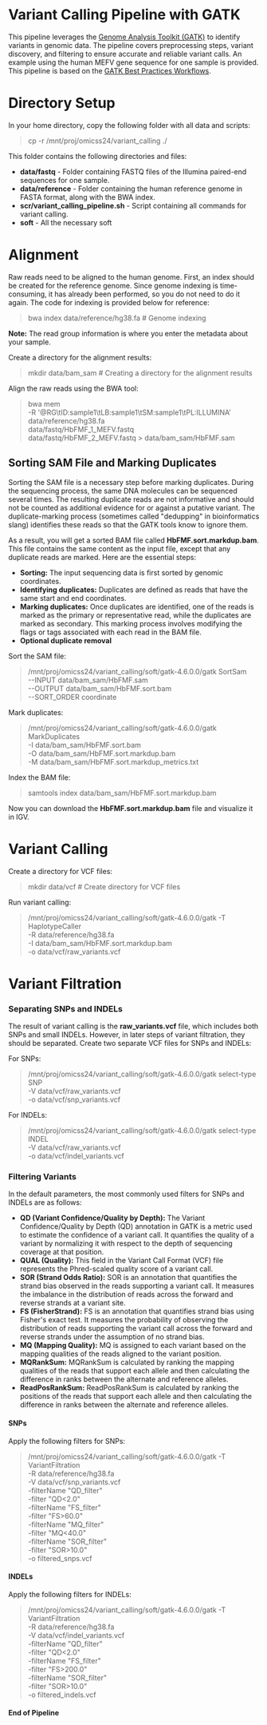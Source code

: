 # Variant Calling Pipeline with GATK

This pipeline leverages the [Genome Analysis Toolkit (GATK)](https://gatk.broadinstitute.org/) to identify variants in genomic data. The pipeline covers preprocessing steps, variant discovery, and filtering to ensure accurate and reliable variant calls. An example using the human MEFV gene sequence for one sample is provided. This pipeline is based on the [GATK Best Practices Workflows](https://gatk.broadinstitute.org/hc/en-us/sections/360007226651-Best-Practices-Workflows).

# Directory Setup
In your home directory, copy the following folder with all data and scripts:

> cp -r /mnt/proj/omicss24/variant_calling ./

This folder contains the following directories and files:
- **data/fastq** - Folder containing FASTQ files of the Illumina paired-end sequences for one sample.
- **data/reference** - Folder containing the human reference genome in FASTA format, along with the BWA index.
- **scr/variant_calling_pipeline.sh** - Script containing all commands for variant calling.
- **soft** - All the necessary soft

# Alignment
Raw reads need to be aligned to the human genome. First, an index should be created for the reference genome. Since genome indexing is time-consuming, it has already been performed, so you do not need to do it again. The code for indexing is provided below for reference:

> bwa index data/reference/hg38.fa # Genome indexing

**Note:** The read group information is where you enter the metadata about your sample.

Create a directory for the alignment results:

> mkdir data/bam_sam  # Creating a directory for the alignment results

Align the raw reads using the BWA tool:

> bwa mem \
> -R '@RG\tID:sample1\tLB:sample1\tSM:sample1\tPL:ILLUMINA’ \
> data/reference/hg38.fa \
> data/fastq/HbFMF_1_MEFV.fastq  \
> data/fastq/HbFMF_2_MEFV.fastq  > data/bam_sam/HbFMF.sam

## Sorting SAM File and Marking Duplicates

Sorting the SAM file is a necessary step before marking duplicates. During the sequencing process, the same DNA molecules can be sequenced several times. The resulting duplicate reads are not informative and should not be counted as additional evidence for or against a putative variant. The duplicate-marking process (sometimes called "dedupping" in bioinformatics slang) identifies these reads so that the GATK tools know to ignore them.

As a result, you will get a sorted BAM file called **HbFMF.sort.markdup.bam**. This file contains the same content as the input file, except that any duplicate reads are marked. Here are the essential steps:
- **Sorting:** The input sequencing data is first sorted by genomic coordinates.
- **Identifying duplicates:** Duplicates are defined as reads that have the same start and end coordinates.
- **Marking duplicates:** Once duplicates are identified, one of the reads is marked as the primary or representative read, while the duplicates are marked as secondary. This marking process involves modifying the flags or tags associated with each read in the BAM file.
- **Optional duplicate removal**

Sort the SAM file:

> /mnt/proj/omicss24/variant_calling/soft/gatk-4.6.0.0/gatk SortSam \
> --INPUT data/bam_sam/HbFMF.sam \
> --OUTPUT data/bam_sam/HbFMF.sort.bam \
> --SORT_ORDER coordinate

Mark duplicates:

> /mnt/proj/omicss24/variant_calling/soft/gatk-4.6.0.0/gatk MarkDuplicates \
> -I data/bam_sam/HbFMF.sort.bam \
> -O data/bam_sam/HbFMF.sort.markdup.bam \
> -M data/bam_sam/HbFMF.sort.markdup_metrics.txt

Index the BAM file:

> samtools index data/bam_sam/HbFMF.sort.markdup.bam

Now you can download the **HbFMF.sort.markdup.bam** file and visualize it in IGV.

# Variant Calling

Create a directory for VCF files:

> mkdir data/vcf # Create directory for VCF files

Run variant calling:

> /mnt/proj/omicss24/variant_calling/soft/gatk-4.6.0.0/gatk -T HaplotypeCaller \
> -R data/reference/hg38.fa \
> -I data/bam_sam/HbFMF.sort.markdup.bam \
> -o data/vcf/raw_variants.vcf

# Variant Filtration

### Separating SNPs and INDELs
The result of variant calling is the **raw_variants.vcf** file, which includes both SNPs and small INDELs. However, in later steps of variant filtration, they should be separated. Create two separate VCF files for SNPs and INDELs:

For SNPs:

> /mnt/proj/omicss24/variant_calling/soft/gatk-4.6.0.0/gatk select-type SNP \
> -V data/vcf/raw_variants.vcf \
> -o data/vcf/snp_variants.vcf

For INDELs:

> /mnt/proj/omicss24/variant_calling/soft/gatk-4.6.0.0/gatk select-type INDEL \
> -V data/vcf/raw_variants.vcf \
> -o data/vcf/indel_variants.vcf

### Filtering Variants

In the default parameters, the most commonly used filters for SNPs and INDELs are as follows:

- **QD (Variant Confidence/Quality by Depth):** The Variant Confidence/Quality by Depth (QD) annotation in GATK is a metric used to estimate the confidence of a variant call. It quantifies the quality of a variant by normalizing it with respect to the depth of sequencing coverage at that position.
- **QUAL (Quality):** This field in the Variant Call Format (VCF) file represents the Phred-scaled quality score of a variant call.
- **SOR (Strand Odds Ratio):** SOR is an annotation that quantifies the strand bias observed in the reads supporting a variant call. It measures the imbalance in the distribution of reads across the forward and reverse strands at a variant site.
- **FS (FisherStrand):** FS is an annotation that quantifies strand bias using Fisher's exact test. It measures the probability of observing the distribution of reads supporting the variant call across the forward and reverse strands under the assumption of no strand bias.
- **MQ (Mapping Quality):** MQ is assigned to each variant based on the mapping qualities of the reads aligned to the variant position.
- **MQRankSum:** MQRankSum is calculated by ranking the mapping qualities of the reads that support each allele and then calculating the difference in ranks between the alternate and reference alleles.
- **ReadPosRankSum:** ReadPosRankSum is calculated by ranking the positions of the reads that support each allele and then calculating the difference in ranks between the alternate and reference alleles.

#### SNPs

Apply the following filters for SNPs:

> /mnt/proj/omicss24/variant_calling/soft/gatk-4.6.0.0/gatk -T VariantFiltration \
> -R data/reference/hg38.fa \
> -V data/vcf/snp_variants.vcf \
> -filterName "QD_filter" \
> -filter "QD<2.0" \
> -filterName "FS_filter" \
> -filter "FS>60.0" \
> -filterName "MQ_filter" \
> -filter "MQ<40.0" \
> -filterName "SOR_filter" \
> -filter "SOR>10.0" \
> -o filtered_snps.vcf

#### INDELs

Apply the following filters for INDELs:

> /mnt/proj/omicss24/variant_calling/soft/gatk-4.6.0.0/gatk -T VariantFiltration \
> -R data/reference/hg38.fa \
> -V data/vcf/indel_variants.vcf \
> -filterName "QD_filter" \
> -filter "QD<2.0" \
> -filterName "FS_filter" \
> -filter "FS>200.0" \
> -filterName "SOR_filter" \
> -filter "SOR>10.0" \
> -o filtered_indels.vcf

#### End of Pipeline ####
